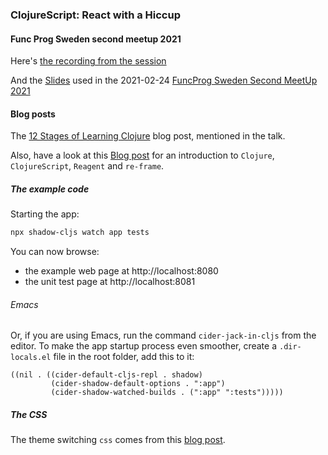 ### ClojureScript: React with a Hiccup

#### Func Prog Sweden second meetup 2021

Here's [the recording from the session](https://www.youtube.com/watch?v=SVouy-Zd-_g)

And the [Slides](https://docs.google.com/presentation/d/1N91pDGYlXjGx6hXoG0NAlSUz-sWnN15YLKqWXwSWidE/edit?usp=sharing)
used in the 2021-02-24 [FuncProg Sweden Second MeetUp 2021](https://www.meetup.com/Func-Prog-Sweden/events/275884481/)


#### Blog posts
The [12 Stages of Learning Clojure](https://davidvujic.blogspot.com/2020/12/the-12-stages-of-learning-clojure.html) blog post, mentioned in the talk.

Also, have a look at this [Blog post](https://davidvujic.blogspot.com/2021/01/simple-within-parentheses.html)
for an introduction to `Clojure`, `ClojureScript`, `Reagent` and `re-frame`.


##### The example code
Starting the app:

``` bash
npx shadow-cljs watch app tests
```

You can now browse:
* the example web page at http://localhost:8080
* the unit test page at http://localhost:8081

###### Emacs
Or, if you are using Emacs, run the command `cider-jack-in-cljs` from the editor. 
To make the app startup process even smoother, create a `.dir-locals.el` file in the root folder, add this to it:

``` emacs-lisp
((nil . ((cider-default-cljs-repl . shadow)
         (cider-shadow-default-options . ":app")
         (cider-shadow-watched-builds . (":app" ":tests")))))
```

##### The CSS
The theme switching `css` comes from this [blog post](https://alexandersandberg.com/theme-switcher/).
